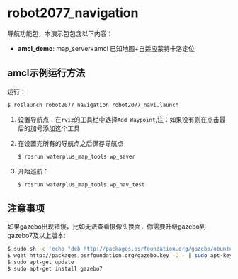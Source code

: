 # robot2077_navigation

导航功能包，本演示包包含以下内容：

* **amcl_demo**: map\_server+amcl 已知地图+自适应蒙特卡洛定位

## amcl示例运行方法

运行：

```sh
$ roslaunch robot2077_navigation robot2077_navi.launch 
```

1. 设置导航点：在`rviz`的工具栏中选择`Add Waypoint`,注：如果没有则在点击最后的加号添加这个工具

2. 在设置完所有的导航点之后保存导航点

   ```sh
   $ rosrun waterplus_map_tools wp_saver
   ```

3. 开始巡航：

   ```sh
   $ rosrun waterplus_map_tools wp_nav_test
   ```

   

## 注意事项

如果gazebo出现错误，比如无法查看摄像头换面，你需要升级gazebo到gazebo7及以上版本:

```sh
$ sudo sh -c 'echo "deb http://packages.osrfoundation.org/gazebo/ubuntu-stable `lsb_release -cs` main" > /etc/apt/sources.list.d/gazebo-stable.list'
$ wget http://packages.osrfoundation.org/gazebo.key -O - | sudo apt-key add -
$ sudo apt-get update
$ sudo apt-get install gazebo7
```
